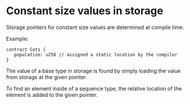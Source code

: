 # Constant size values in storage

Storage pointers for constant size values are determined at compile time.

Example:

```fe
contract Cats {
   population: u256 // assigned a static location by the compiler
}
```

The value of a base type in storage is found by simply loading the value from storage at the
given pointer.

To find an element inside of a sequence type, the relative location of the element is added to the
given pointer.
